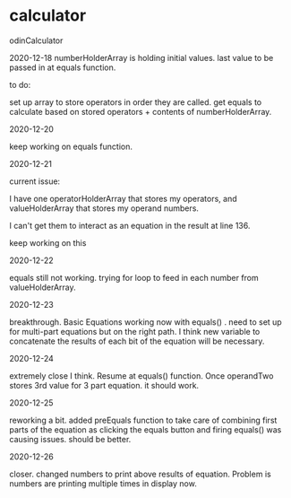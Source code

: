 # calculator
odinCalculator


2020-12-18
numberHolderArray is holding initial values. last value to be passed in at equals function.

to do:

set up array to store operators in order they are called.
get equals to calculate based on stored operators + contents of numberHolderArray.

2020-12-20

keep working on equals function. 

2020-12-21

current issue: 

I have one operatorHolderArray that stores my operators, and valueHolderArray that stores my operand numbers.

I can't get them to interact as an equation in the result at line 136.  

keep working on this

2020-12-22

equals still not working. trying for loop to feed in each number from valueHolderArray. 

2020-12-23

breakthrough. Basic Equations working now with equals() . need to set up for multi-part equations but on the right path. I think new variable to concatenate the results of each bit of the equation will be necessary. 

2020-12-24 

extremely close I think. Resume at equals() function. Once operandTwo stores 3rd value for 3 part equation. it should work.

2020-12-25

reworking a bit. added preEquals function to take care of combining first parts of the equation as clicking the equals button and firing equals() was causing issues. should be better. 

2020-12-26

closer. changed numbers to print above results of equation. Problem is numbers are printing multiple times in display now. 